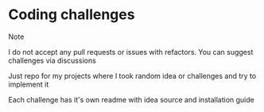 # Coding challenges

> [!NOTE]
> I do not accept any pull requests or issues with refactors. You can suggest challenges
> via discussions

Just repo for my projects where I took random idea or challenges and try to implement it

Each challenge has it's own readme with idea source and installation guide
